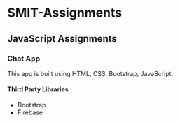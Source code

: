 # SMIT-Assignments

## JavaScript Assignments

### Chat App

This app is built using HTML, CSS, Bootstrap, JavaScript.

#### Third Party Libraries

- Bootstrap
- Firebase

